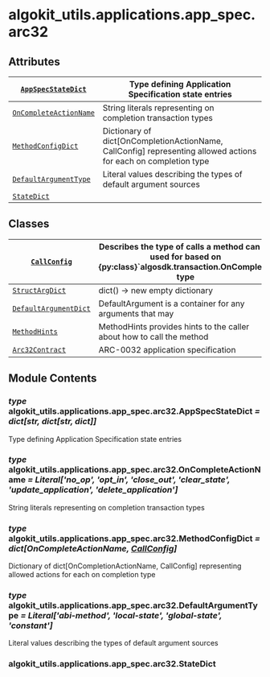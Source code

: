 # algokit_utils.applications.app_spec.arc32

## Attributes

| [`AppSpecStateDict`](#algokit_utils.applications.app_spec.arc32.AppSpecStateDict)         | Type defining Application Specification state entries                                                           |
|-------------------------------------------------------------------------------------------|-----------------------------------------------------------------------------------------------------------------|
| [`OnCompleteActionName`](#algokit_utils.applications.app_spec.arc32.OnCompleteActionName) | String literals representing on completion transaction types                                                    |
| [`MethodConfigDict`](#algokit_utils.applications.app_spec.arc32.MethodConfigDict)         | Dictionary of dict[OnCompletionActionName, CallConfig] representing allowed actions for each on completion type |
| [`DefaultArgumentType`](#algokit_utils.applications.app_spec.arc32.DefaultArgumentType)   | Literal values describing the types of default argument sources                                                 |
| [`StateDict`](#algokit_utils.applications.app_spec.arc32.StateDict)                       |                                                                                                                 |

## Classes

| [`CallConfig`](CallConfig.md#algokit_utils.applications.app_spec.arc32.CallConfig)                            | Describes the type of calls a method can be used for based on {py:class}\`algosdk.transaction.OnComplete\` type   |
|---------------------------------------------------------------------------------------------------------------|-------------------------------------------------------------------------------------------------------------------|
| [`StructArgDict`](StructArgDict.md#algokit_utils.applications.app_spec.arc32.StructArgDict)                   | dict() -> new empty dictionary                                                                                    |
| [`DefaultArgumentDict`](DefaultArgumentDict.md#algokit_utils.applications.app_spec.arc32.DefaultArgumentDict) | DefaultArgument is a container for any arguments that may                                                         |
| [`MethodHints`](MethodHints.md#algokit_utils.applications.app_spec.arc32.MethodHints)                         | MethodHints provides hints to the caller about how to call the method                                             |
| [`Arc32Contract`](Arc32Contract.md#algokit_utils.applications.app_spec.arc32.Arc32Contract)                   | ARC-0032 application specification                                                                                |

## Module Contents

### *type* algokit_utils.applications.app_spec.arc32.AppSpecStateDict *= dict[str, dict[str, dict]]*

Type defining Application Specification state entries

### *type* algokit_utils.applications.app_spec.arc32.OnCompleteActionName *= Literal['no_op', 'opt_in', 'close_out', 'clear_state', 'update_application', 'delete_application']*

String literals representing on completion transaction types

### *type* algokit_utils.applications.app_spec.arc32.MethodConfigDict *= dict[OnCompleteActionName, [CallConfig](CallConfig.md#algokit_utils.applications.app_spec.arc32.CallConfig)]*

Dictionary of dict[OnCompletionActionName, CallConfig] representing allowed actions for each on completion type

### *type* algokit_utils.applications.app_spec.arc32.DefaultArgumentType *= Literal['abi-method', 'local-state', 'global-state', 'constant']*

Literal values describing the types of default argument sources

### algokit_utils.applications.app_spec.arc32.StateDict

